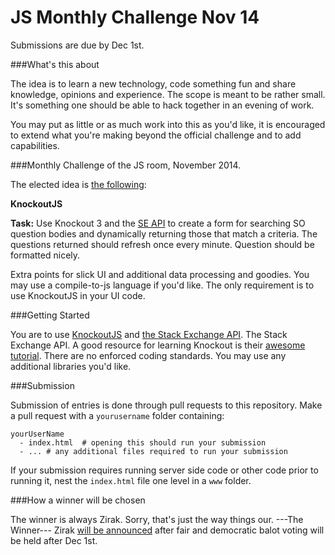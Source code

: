 JS Monthly Challenge Nov 14
===========================

Submissions are due by Dec 1st. 

###What's this about

The idea is to learn a new technology, code something fun and share knowledge, opinions and experience. The scope is meant to be rather small. It's something one should be able to hack together in an evening of work.

You may put as little or as much work into this as you'd like, it is encouraged to extend what you're making beyond the official challenge and to add capabilities.

###Monthly Challenge of the JS room, November 2014. 

The elected idea is [the following](http://meta.stackoverflow.com/a/276690/1348195):

**KnockoutJS**

**Task:** Use Knockout 3 and the [SE API](http://api.stackexchange.com/docs/excerpt-search#order=desc&sort=activity&body=jquery&filter=default&site=stackoverflow&run=true) to create a form for searching SO question bodies and dynamically returning those that match a criteria. The questions returned should refresh once every minute. Question should be formatted nicely. 

Extra points for slick UI and additional data processing and goodies. You may use a compile-to-js language if you'd like. The only requirement is to use KnockoutJS in your UI code. 

###Getting Started

You are to use [KnockoutJS](http://knockoutjs.com/) and [the Stack Exchange API](https://api.stackexchange.com/). The Stack Exchange API. A good resource for learning Knockout is their [awesome tutorial](http://learn.knockoutjs.com/). There are no enforced coding standards. You may use any additional libraries you'd like.

###Submission

Submission of entries is done through pull requests to this repository. Make a pull request with a `yourusername` folder containing:

    yourUserName
      - index.html  # opening this should run your submission
      - ... # any additional files required to run your submission

If your submission requires running server side code or other code prior to running it, nest the `index.html` file one level in a `www` folder.

###How a winner will be chosen

The winner is always Zirak. Sorry, that's just the way things our. ---The Winner--- Zirak [will be announced](http://chat.stackoverflow.com/transcript/message/8231986#8231986) after fair and democratic balot voting will be held after Dec 1st. 

